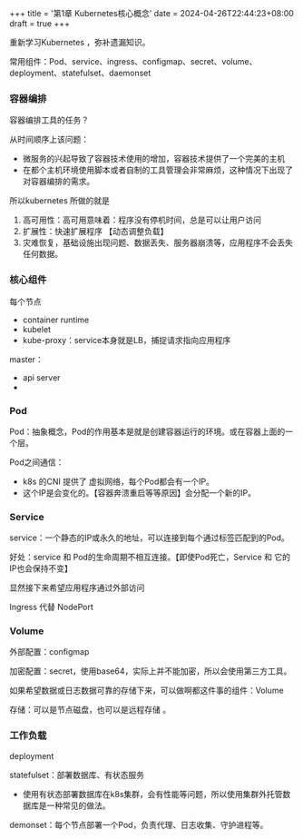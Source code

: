 +++
title = '第1章 Kubernetes核心概念'
date = 2024-04-26T22:44:23+08:00
draft = true
+++

重新学习Kubernetes ，弥补遗漏知识。



常用组件：Pod、service、ingress、configmap、secret、volume、deployment、statefulset、daemonset

### 容器编排

容器编排工具的任务？

从时间顺序上该问题：

+ 微服务的兴起导致了容器技术使用的增加，容器技术提供了一个完美的主机
+ 在都个主机环境使用脚本或者自制的工具管理会非常麻烦，这种情况下出现了对容器编排的需求。

所以kubernetes 所做的就是

1. 高可用性：高可用意味着：程序没有停机时间，总是可以让用户访问
2. 扩展性：快速扩展程序 【动态调整负载】
3. 灾难恢复，基础设施出现问题、数据丢失、服务器崩溃等，应用程序不会丢失任何数据。

### 核心组件

每个节点

+ container runtime
+ kubelet
+ kube-proxy：service本身就是LB，捕捉请求指向应用程序

master：

+ api server
+ 





### Pod

Pod：抽象概念，Pod的作用基本是就是创建容器运行的环境。或在容器上面的一个层。



Pod之间通信：

+ k8s 的CNI 提供了 虚拟网络，每个Pod都会有一个IP。
+ 这个IP是会变化的。【容器奔溃重启等等原因】会分配一个新的IP。



### Service

service：一个静态的IP或永久的地址，可以连接到每个通过标签匹配到的Pod。

好处：service 和 Pod的生命周期不相互连接。【即使Pod死亡，Service 和 它的IP也会保持不变】



显然接下来希望应用程序通过外部访问

Ingress 代替 NodePort



### Volume

外部配置：configmap

加密配置：secret，使用base64，实际上并不能加密，所以会使用第三方工具。



如果希望数据或日志数据可靠的存储下来，可以做啊都这件事的组件：Volume

存储：可以是节点磁盘，也可以是远程存储 。



### 工作负载

deployment

statefulset：部署数据库、有状态服务

+ 使用有状态部署数据库在k8s集群，会有性能等问题，所以使用集群外托管数据库是一种常见的做法。

 demonset：每个节点部署一个Pod，负责代理、日志收集、守护进程等。



